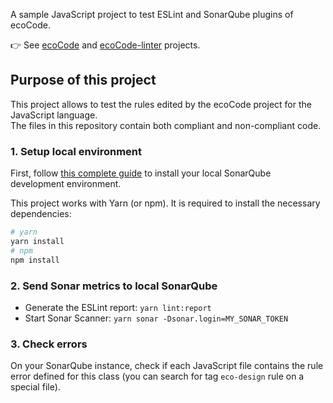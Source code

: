 A sample JavaScript project to test ESLint and SonarQube plugins of ecoCode.

👉 See [ecoCode](https://github.com/green-code-initiative/ecoCode) and [ecoCode-linter](https://github.com/green-code-initiative/ecoCode-linter) projects.

## Purpose of this project

This project allows to test the rules edited by the ecoCode project for the JavaScript language.\
The files in this repository contain both compliant and non-compliant code.

### 1. Setup local environment

First, follow [this complete guide](https://github.com/green-code-initiative/ecoCode-common/blob/main/doc/INSTALL.md#howto-install-sonarqube-dev-environment) to install your local SonarQube development environment.

This project works with Yarn (or npm). It is required to install the necessary dependencies:

```sh
# yarn
yarn install
# npm
npm install
```

### 2. Send Sonar metrics to local SonarQube

- Generate the ESLint report: `yarn lint:report`
- Start Sonar Scanner: `yarn sonar -Dsonar.login=MY_SONAR_TOKEN`

### 3. Check errors

On your SonarQube instance, check if each JavaScript file contains the rule error defined for this class (you can search for tag `eco-design` rule on a special file).
